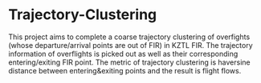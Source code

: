 # Trajectory-Clustering
This project aims to complete a coarse trajectory clustering of overfights (whose departure/arrival points are out of FIR) in KZTL FIR.
The trajectory information of overflights is picked out as well as their corresponding entering/exiting FIR point.
The metric of trajectory clustering is haversine distance between entering&exiting points and the result is flight flows.

